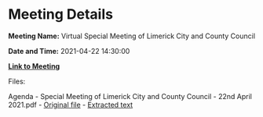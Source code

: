 # Meeting Details

**Meeting Name:** Virtual Special Meeting of Limerick City and County Council

**Date and Time:** 2021-04-22 14:30:00

**[Link to Meeting](https://www.limerick.ie/council/whats-on/special-meeting-limerick-city-and-county-council-42)**

Files: 

Agenda - Special Meeting of Limerick City and County Council - 22nd April 2021.pdf - [Original file](https://www.limerick.ie/sites/default/files/media/documents/2021-04/00-agenda-special-meeting-16.04.2021.pdf) - [Extracted text](./Agenda%20-%C2%A0Special%20Meeting%20of%20Limerick%20City%20and%20County%20Council%20-%2022nd%20April%202021.md)

